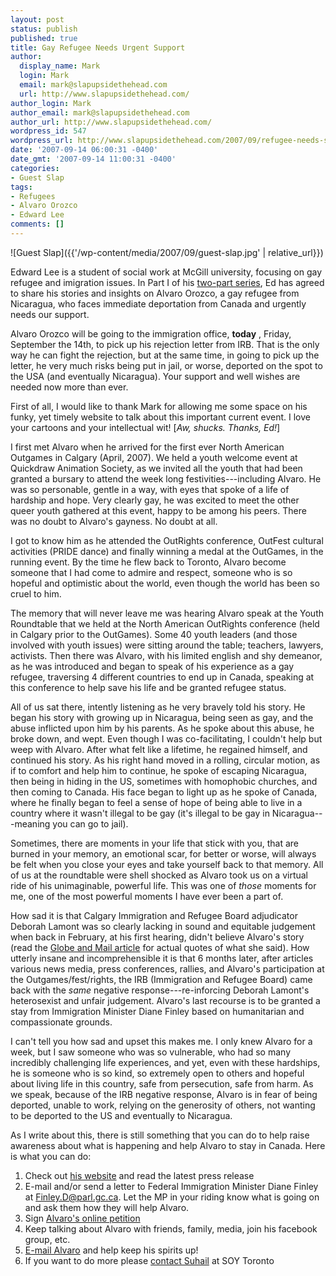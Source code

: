 ```yaml
---
layout: post
status: publish
published: true
title: Gay Refugee Needs Urgent Support
author:
  display_name: Mark
  login: Mark
  email: mark@slapupsidethehead.com
  url: http://www.slapupsidethehead.com/
author_login: Mark
author_email: mark@slapupsidethehead.com
author_url: http://www.slapupsidethehead.com/
wordpress_id: 547
wordpress_url: http://www.slapupsidethehead.com/2007/09/refugee-needs-support/
date: '2007-09-14 06:00:31 -0400'
date_gmt: '2007-09-14 11:00:31 -0400'
categories:
- Guest Slap
tags:
- Refugees
- Alvaro Orozco
- Edward Lee
comments: []
---
```

![Guest Slap]({{'/wp-content/media/2007/09/guest-slap.jpg' | relative_url}})

Edward Lee is a student of social work at McGill university, focusing on gay refugee and imigration issues. In Part I of his [two-part series](http://www.slapupsidethehead.com/2007/09/gay-refugee-speaks/ "Read part II, too!"), Ed has agreed to share his stories and insights on Alvaro Orozco, a gay refugee from Nicaragua, who faces immediate deportation from Canada and urgently needs our support.

Alvaro Orozco will be going to the immigration office, **today** , Friday, September the 14th, to pick up his rejection letter from IRB. That is the only way he can fight the rejection, but at the same time, in going to pick up the letter, he very much risks being put in jail, or worse, deported on the spot to the USA (and eventually Nicaragua). Your support and well wishes are needed now more than ever.

First of all, I would like to thank Mark for allowing me some space on his funky, yet timely website to talk about this important current event. I love your cartoons and your intellectual wit! [_Aw, shucks. Thanks, Ed!_]

I first met Alvaro when he arrived for the first ever North American Outgames in Calgary (April, 2007). We held a youth welcome event at Quickdraw Animation Society, as we invited all the youth that had been granted a bursary to attend the week long festivities---including Alvaro. He was so personable, gentle in a way, with eyes that spoke of a life of hardship and hope. Very clearly gay, he was excited to meet the other queer youth gathered at this event, happy to be among his peers. There was no doubt to Alvaro's gayness. No doubt at all.

I got to know him as he attended the OutRights conference, OutFest cultural activities (PRIDE dance) and finally winning a medal at the OutGames, in the running event. By the time he flew back to Toronto, Alvaro become someone that I had come to admire and respect, someone who is so hopeful and optimistic about the world, even though the world has been so cruel to him.

The memory that will never leave me was hearing Alvaro speak at the Youth Roundtable that we held at the North American OutRights conference (held in Calgary prior to the OutGames). Some 40 youth leaders (and those involved with youth issues) were sitting around the table; teachers, lawyers, activists. Then there was Alvaro, with his limited english and shy demeanor, as he was introduced and began to speak of his experience as a gay refugee, traversing 4 different countries to end up in Canada, speaking at this conference to help save his life and be granted refugee status.

All of us sat there, intently listening as he very bravely told his story. He began his story with growing up in Nicaragua, being seen as gay, and the abuse inflicted upon him by his parents. As he spoke about this abuse, he broke down, and wept. Even though I was co-facilitating, I couldn't help but weep with Alvaro. After what felt like a lifetime, he regained himself, and continued his story. As his right hand moved in a rolling, circular motion, as if to comfort and help him to continue, he spoke of escaping Nicaragua, then being in hiding in the US, sometimes with homophobic churches, and then coming to Canada. His face began to light up as he spoke of Canada, where he finally began to feel a sense of hope of being able to live in a country where it wasn't illegal to be gay (it's illegal to be gay in Nicaragua---meaning you can go to jail).

Sometimes, there are moments in your life that stick with you, that are burned in your memory, an emotional scar, for better or worse, will always be felt when you close your eyes and take yourself back to that memory. All of us at the roundtable were shell shocked as Alvaro took us on a virtual ride of his unimaginable, powerful life. This was one of _those_ moments for me, one of the most powerful moments I have ever been a part of.

How sad it is that Calgary Immigration and Refugee Board adjudicator Deborah Lamont was so clearly lacking in sound and equitable judgement when back in February, at his first hearing, didn't believe Alvaro's story (read the [Globe and Mail article](http://www.orangehabitat.com/oh/alvaro/globe.html "An important read") for actual quotes of what she said). How utterly insane and incomprehensible it is that 6 months later, after articles various news media, press conferences, rallies, and Alvaro's participation at the Outgames/fest/rights, the IRB (Immigration and Refugee Board) came back with the _same_ negative response---re-inforcing Deborah Lamont's heterosexist and unfair judgement. Alvaro's last recourse is to be granted a stay from Immigration Minister Diane Finley based on humanitarian and compassionate grounds.

I can't tell you how sad and upset this makes me. I only knew Alvaro for a week, but I saw someone who was so vulnerable, who had so many incredibly challenging life experiences, and yet, even with these hardships, he is someone who is so kind, so extremely open to others and hopeful about living life in this country, safe from persecution, safe from harm. As we speak, because of the IRB negative response, Alvaro is in fear of being deported, unable to work, relying on the generosity of others, not wanting to be deported to the US and eventually to Nicaragua.

As I write about this, there is still something that you can do to help raise awareness about what is happening and help Alvaro to stay in Canada. Here is what you can do:

1. Check out [his website](http://www.orangehabitat.com/oh/alvaro "It contains important resources") and read the latest press release
2. E-mail and/or send a letter to Federal Immigration Minister Diane Finley at [Finley.D@parl.gc.ca](mailto:Finley.D@parl.gc.ca). Let the MP in your riding know what is going on and ask them how they will help Alvaro.
3. Sign [Alvaro's online petition](http://www.petitiononline.com/alvaro/petition.html "Petitions matter")
4. Keep talking about Alvaro with friends, family, media, join his facebook group, etc. 
5. [E-mail Alvaro](mailto:alvaroorozco04@hotmail.com "He's a real person, after all!") and help keep his spirits up!
6. If you want to do more please [contact Suhail](soynewcomer@sherbourne.on.ca "There's a lot you can do to get involved.") at SOY Toronto
